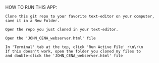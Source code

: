 HOW TO RUN THIS APP:

    Clone this git repo to your favorite text-editor on your computer, save it in a New Folder. 
    
    Open the repo you just cloned in your text-editor.
    
    Open the 'JOHN_CENA_webserver.html' file

    In 'Terminal' tab at the top, click 'Run Active File' r\n\r\n
    If this doesn't work, open the folder you cloned my files to 
    and double-click the 'JOHN_CENA_webserver.html' file
